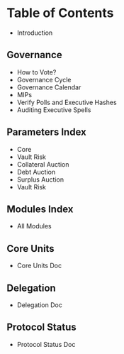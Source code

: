 # Table of Contents

- Introduction

## Governance

- How to Vote?
- Governance Cycle
- Governance Calendar
- MIPs
- Verify Polls and Executive Hashes
- Auditing Executive Spells

## Parameters Index

- Core
- Vault Risk
- Collateral Auction
- Debt Auction
- Surplus Auction
- Vault Risk

## Modules Index

- All Modules

## Core Units

- Core Units Doc

## Delegation

- Delegation Doc

## Protocol Status

- Protocol Status Doc
